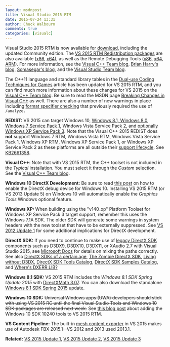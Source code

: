 ```yaml
---
layout: msdnpost
title: Visual Studio 2015 RTM
date: 2015-07-24 13:31
author: Chuck Walbourn
comments: true
categories: [visualc]
---
```

Visual Studio 2015 RTM is now available for <a href="http://go.microsoft.com/fwlink/?LinkId=517106">download</a>, including the updated Community edition. The <a href="http://www.microsoft.com/en-us/download/details.aspx?id=48145">VS 2015 RTM Redistribution packages</a> are also available (<a href="https://go.microsoft.com/fwlink/?LinkId=615459">x86</a>, <a href="https://go.microsoft.com/fwlink/?LinkId=615460">x64</a>), as well as the Remote Debugging Tools (<a href="https://go.microsoft.com/fwlink/?LinkId=615469">x86</a>, <a href="https://go.microsoft.com/fwlink/?LinkId=615470">x64</a>, <a href="https://go.microsoft.com/fwlink/?LinkId=615471">ARM</a>). For more information, see the <a href="https://devblogs.microsoft.com/cppblog/visual-studio-2015-rtm-now-available/">Visual C++ Team blog</a>, <a href="https://devblogs.microsoft.com/bharry/visual-studio-2015-and-visual-studio-2013-update-5-released/">Brian Harry's blog</a>, <a href="https://devblogs.microsoft.com/somasegar/visual-studio-2015-and-net-4-6-available-for-download/">Somasegar's blog</a>, and the <a href="https://devblogs.microsoft.com/visualstudio/visual-studio-2015-and-visual-studio-2013-update-5-released/">Visual Studio Team blog</a>.
<!--more-->

The C++11 language and standard library tables in the <a href="https://walbourn.github.io/dual-use-coding-techniques-for-games-part-1/">Dual-use Coding Techniques for Games</a> article has been updated for VS 2015 RTM, and you can find much more information about these changes for VS 2015 on the <a href="https://devblogs.microsoft.com/cppblog/c111417-features-in-vs-2015-rtm/">Visual C++ Team blog</a>. Be sure to read the MSDN page <a href="https://docs.microsoft.com/en-us/cpp/porting/visual-cpp-change-history-2003-2015">Breaking Changes in Visual C++</a> as well. There are also a number of new warnings in place including <a href="https://devblogs.microsoft.com/cppblog/format-specifiers-checking/">format specifier checking</a> that previously required the use of <code>/analyze.</code>

<strong>REDIST: </strong>VS 2015 can target Windows 10, <a href="https://walbourn.github.io/windows-8-1-update/">Windows 8.1, Windows 8.0</a>, <a href="https://walbourn.github.io/windows-7-service-pack-1/">Windows 7 Service Pack 1</a>, Windows Vista Service Pack 2, and <a href="https://walbourn.github.io/visual-studio-2012-update-1/">optionally Windows XP Service Pack 3</a>. Note that the Visual C++ 2015 REDIST does <strong>not</strong> support Windows 7 RTM, Windows Vista RTM, Windows Vista Service Pack 1, Windows XP RTM, Windows XP Service Pack 1, or Windows XP Service Pack 2 as these platforms are all outside their <a href="http://windows.microsoft.com/en-us/windows/lifecycle">support lifecycle</a>. See <a href="https://support.microsoft.com/en-us/kb/2661358">KB2661358</a>.

<strong>Visual C++</strong>: Note that with VS 2015 RTM, the C++ toolset is not included in the <em>Typical</em> installation. You must select it through the <em>Custom</em> selection. See the <a href="https://devblogs.microsoft.com/cppblog/setup-changes-in-visual-studio-2015-affecting-c-developers/">Visual C++ Team blog</a>.

<strong>Windows 10 DirectX Development:</strong> Be sure to read <a href="https://devblogs.microsoft.com/cppblog/visual-studio-2015-and-graphics-tools-for-windows-10/">this post</a> on how to enable the DirectX debug device for Windows 10. Installing VS 2015 RTM (or VS 2013 Update 5) on Windows 10 will automatically enable the <em>Graphics Tools</em> Windows optional feature.

<strong>Windows XP: </strong>When building using the "v140_xp" Platform Toolset for Windows XP Service Pack 3 target support, remember this uses the Windows 7.1A SDK. The older SDK will generate some warnings in system headers with the new toolset that have to be externally suppressed. See <a href="https://walbourn.github.io/visual-studio-2012-update-1/">VS 2012 Update 1</a> for some additional implications for DirectX development.

<strong>DirectX SDK:</strong> If you need to continue to make use of <a href="https://walbourn.github.io/announcement-directx-sdk-june-2010-is-live/">legacy DirectX SDK</a> components such as D3DX9, D3DX10, D3DX11, or XAudio 2.7 with Visual Studio 2015, see <a href="https://docs.microsoft.com/en-us/windows/desktop/directx-sdk--august-2009-">Microsoft Docs</a> for details on mixing the paths correctly. See also <a href="https://walbourn.github.io/directx-sdks-of-a-certain-age/">DirectX SDKs of a certain age</a>, <a href="https://walbourn.github.io/the-zombie-directx-sdk/">The Zombie DirectX SDK</a>, <a href="https://walbourn.github.io/living-without-d3dx/">Living without D3DX</a>, <a href="https://walbourn.github.io/directx-sdk-tools-catalog/">DirectX SDK Tools Catalog</a>, <a href="https://walbourn.github.io/directx-sdk-samples-catalog/">DirectX SDK Samples Catalog</a>, and <a href="https://walbourn.github.io/wheres-dxerr-lib/">Where's DXERR.LIB?</a>

<strong>Windows 8.1 SDK: </strong>VS 2015 RTM includes the <em>Windows 8.1 SDK Spring Update 2015</em> with <a href="https://walbourn.github.io/directxmath-3-07/">DirectXMath 3.07</a>. You can also download the standalone <a href="http://go.microsoft.com/fwlink/?LinkID=323507">Windows 8.1 SDK Spring 2015</a> update.

<strong>Windows 10 SDK:</strong> <strike>Universal Windows apps (UWA) developers should stick with using VS 2015 RC until the final Visual Studio Tools and Windows 10 SDK packages are released next week.</strike> See <a href="https://devblogs.microsoft.com/cppblog/developing-for-windows-10-with-visual-c-2015/">this blog post</a> about adding the Windows 10 SDK 10240 tools to VS 2015 RTM.

<strong>VS Content Pipeline:</strong> The built-in <a href="https://docs.microsoft.com/en-us/visualstudio/designers/using-3-d-assets-in-your-game-or-app">mesh content exporter</a> in VS 2015 makes use of Autodesk FBX 2015.1--VS 2012 and 2013 used 2013.1.

<strong>Related:</strong> <a href="https://walbourn.github.io/visual-studio-2015-update-1/">VS 2015 Update 1</a>, <a href="https://walbourn.github.io/visual-studio-2015-update-2/">VS 2015 Update 2</a>, <a href="https://walbourn.github.io/visual-studio-2015-update-3/">VS 2015 Update 3</a>
